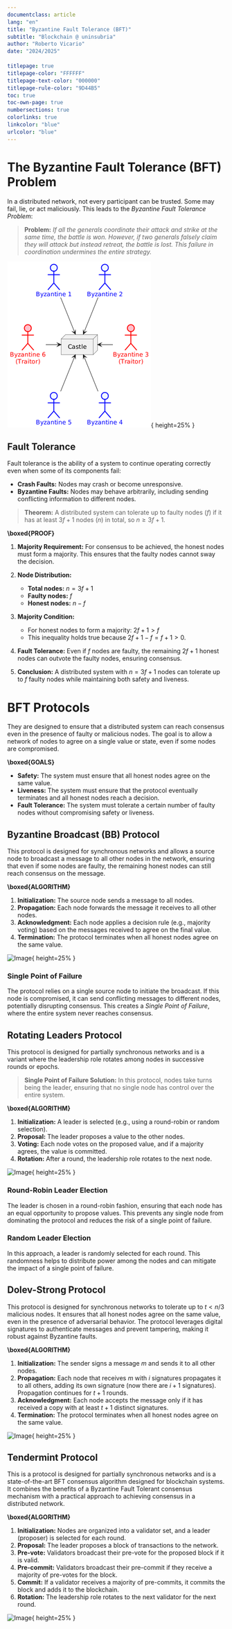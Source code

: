 ```yaml
---
documentclass: article
lang: "en"
title: "Byzantine Fault Tolerance (BFT)"
subtitle: "Blockchain @ uninsubria"
author: "Roberto Vicario"
date: "2024/2025"

titlepage: true
titlepage-color: "FFFFFF"
titlepage-text-color: "000000"
titlepage-rule-color: "9D44B5"
toc: true
toc-own-page: true
numbersections: true
colorlinks: true
linkcolor: "blue"
urlcolor: "blue"
---
```


# The Byzantine Fault Tolerance (BFT) Problem

In a distributed network, not every participant can be trusted. Some may fail, lie, or act maliciously. This leads to the _Byzantine Fault Tolerance Problem_:

> **Problem:** _If all the generals coordinate their attack and strike at the same time, the battle is won. However, if two generals falsely claim they will attack but instead retreat, the battle is lost. This failure in coordination undermines the entire strategy._

![Image](docs/img/2/1.png){ height=25% }

## Fault Tolerance

Fault tolerance is the ability of a system to continue operating correctly even when some of its components fail:

- **Crash Faults:** Nodes may crash or become unresponsive.
- **Byzantine Faults:** Nodes may behave arbitrarily, including sending conflicting information to different nodes.

> **Theorem:** A distributed system can tolerate up to faulty nodes ($f$) if it has at least $3f + 1$ nodes ($n$) in total, so $n \geq 3f + 1$.

**\boxed{PROOF}**

1. **Majority Requirement:** For consensus to be achieved, the honest nodes must form a majority. This ensures that the faulty nodes cannot sway the decision.

2. **Node Distribution:**

    - **Total nodes:** $n = 3f + 1$
    - **Faulty nodes:** $f$
    - **Honest nodes:** $n - f$

3. **Majority Condition:**

    - For honest nodes to form a majority: $2f + 1 > f$
    - This inequality holds true because $2f + 1 - f = f + 1 > 0$.

4. **Fault Tolerance:** Even if $f$ nodes are faulty, the remaining $2f + 1$ honest nodes can outvote the faulty nodes, ensuring consensus.

5. **Conclusion:** A distributed system with $n = 3f + 1$ nodes can tolerate up to $f$ faulty nodes while maintaining both safety and liveness.

# BFT Protocols

They are designed to ensure that a distributed system can reach consensus even in the presence of faulty or malicious nodes. The goal is to allow a network of nodes to agree on a single value or state, even if some nodes are compromised.

**\boxed{GOALS}**

- **Safety:** The system must ensure that all honest nodes agree on the same value.
- **Liveness:** The system must ensure that the protocol eventually terminates and all honest nodes reach a decision.
- **Fault Tolerance:** The system must tolerate a certain number of faulty nodes without compromising safety or liveness.

## Byzantine Broadcast (BB) Protocol

This protocol is designed for synchronous networks and allows a source node to broadcast a message to all other nodes in the network, ensuring that even if some nodes are faulty, the remaining honest nodes can still reach consensus on the message.

**\boxed{ALGORITHM}**

1. **Initialization:** The source node sends a message to all nodes.
2. **Propagation:** Each node forwards the message it receives to all other nodes.
3. **Acknowledgment:** Each node applies a decision rule (e.g., majority voting) based on the messages received to agree on the final value.
4. **Termination:** The protocol terminates when all honest nodes agree on the same value.

![Image](docs/img/2/2.png){ height=25% }

### Single Point of Failure

The protocol relies on a single source node to initiate the broadcast. If this node is compromised, it can send conflicting messages to different nodes, potentially disrupting consensus. This creates a _Single Point of Failure_, where the entire system never reaches consensus.

## Rotating Leaders Protocol

This protocol is designed for partially synchronous networks and is a variant where the leadership role rotates among nodes in successive rounds or epochs.

> **Single Point of Failure Solution:** In this protocol, nodes take turns being the leader, ensuring that no single node has control over the entire system.

**\boxed{ALGORITHM}**

1. **Initialization:** A leader is selected (e.g., using a round-robin or random selection).
2. **Proposal:** The leader proposes a value to the other nodes.
3. **Voting:** Each node votes on the proposed value, and if a majority agrees, the value is committed.
4. **Rotation:** After a round, the leadership role rotates to the next node.

![Image](docs/img/2/3.png){ height=25% }

### Round-Robin Leader Election

The leader is chosen in a round-robin fashion, ensuring that each node has an equal opportunity to propose values. This prevents any single node from dominating the protocol and reduces the risk of a single point of failure.

### Random Leader Election

In this approach, a leader is randomly selected for each round. This randomness helps to distribute power among the nodes and can mitigate the impact of a single point of failure.

## Dolev-Strong Protocol

This protocol is designed for synchronous networks to tolerate up to $t < n/3$ malicious nodes. It ensures that all honest nodes agree on the same value, even in the presence of adversarial behavior. The protocol leverages digital signatures to authenticate messages and prevent tampering, making it robust against Byzantine faults.

**\boxed{ALGORITHM}**

1. **Initialization:** The sender signs a message $m$ and sends it to all other nodes.
2. **Propagation:** Each node that receives $m$ with $i$ signatures propagates it to all others, adding its own signature (now there are $i+1$ signatures). Propagation continues for $t + 1$ rounds.
4. **Acknowledgment:** Each node accepts the message only if it has received a copy with at least $t + 1$ distinct signatures.
5. **Termination:** The protocol terminates when all honest nodes agree on the same value.

![Image](docs/img/2/4.png){ height=25% }

## Tendermint Protocol

This is a protocol is designed for partially synchronous networks and is a state-of-the-art BFT consensus algorithm designed for blockchain systems. It combines the benefits of a Byzantine Fault Tolerant consensus mechanism with a practical approach to achieving consensus in a distributed network.

**\boxed{ALGORITHM}**

1. **Initialization:** Nodes are organized into a validator set, and a leader (proposer) is selected for each round.
2. **Proposal:** The leader proposes a block of transactions to the network.
3. **Pre-vote:** Validators broadcast their pre-vote for the proposed block if it is valid.
4. **Pre-commit:** Validators broadcast their pre-commit if they receive a majority of pre-votes for the block.
5. **Commit:** If a validator receives a majority of pre-commits, it commits the block and adds it to the blockchain.
6. **Rotation:** The leadership role rotates to the next validator for the next round.

![Image](docs/img/2/5.png){ height=25% }
